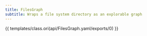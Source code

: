 ```yaml
---
title: FilesGraph
subtitle: Wraps a file system directory as an explorable graph
---
```


{{ templates/class.ori(api/FilesGraph.yaml/exports/0) }}
